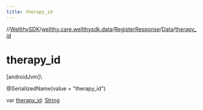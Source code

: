 ```yaml
---
title: therapy_id
---
```

//[WellthySDK](../../../../index.html)/[wellthy.care.wellthysdk.data](../../index.html)/[RegisterResponse](../index.html)/[Data](index.html)/[therapy_id](therapy_id.html)



# therapy_id



[androidJvm]\




@SerializedName(value = "therapy_id")



var [therapy_id](therapy_id.html): [String](https://kotlinlang.org/api/latest/jvm/stdlib/kotlin/-string/index.html)




